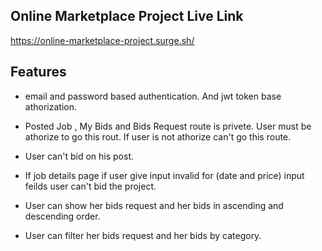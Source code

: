 
## Online Marketplace Project Live Link

https://online-marketplace-project.surge.sh/


## Features

- email and password based authentication. And jwt token base athorization.

- Posted Job , My Bids and Bids Request route is privete. User must be athorize to go this rout. If user is not athorize can't go this route.

- User can't bid on his post.

- If job details page if user give input invalid for (date and price) input feilds user can't bid the project.

- User can show her bids request and her bids in ascending and descending order.

- User can filter her bids request and her bids by category.